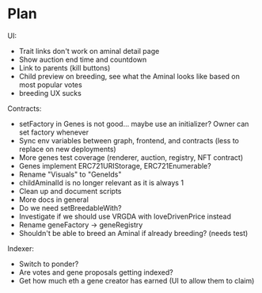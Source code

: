# Plan

UI:

- Trait links don't work on aminal detail page
- Show auction end time and countdown
- Link to parents (kill buttons)
- Child preview on breeding, see what the Aminal looks like based on most popular votes
- breeding UX sucks

Contracts:

- setFactory in Genes is not good... maybe use an initializer? Owner can set factory whenever
- Sync env variables between graph, frontend, and contracts (less to replace on new deployments)
- More genes test coverage (renderer, auction, registry, NFT contract)
- Genes implement ERC721URIStorage, ERC721Enumerable?
- Rename "Visuals" to "GeneIds"
- childAminalId is no longer relevant as it is always 1
- Clean up and document scripts
- More docs in general
- Do we need setBreedableWith?
- Investigate if we should use VRGDA with loveDrivenPrice instead
- Rename geneFactory -> geneRegistry
- Shouldn't be able to breed an Aminal if already breeding? (needs test)

Indexer:

- Switch to ponder?
- Are votes and gene proposals getting indexed?
- Get how much eth a gene creator has earned (UI to allow them to claim)
